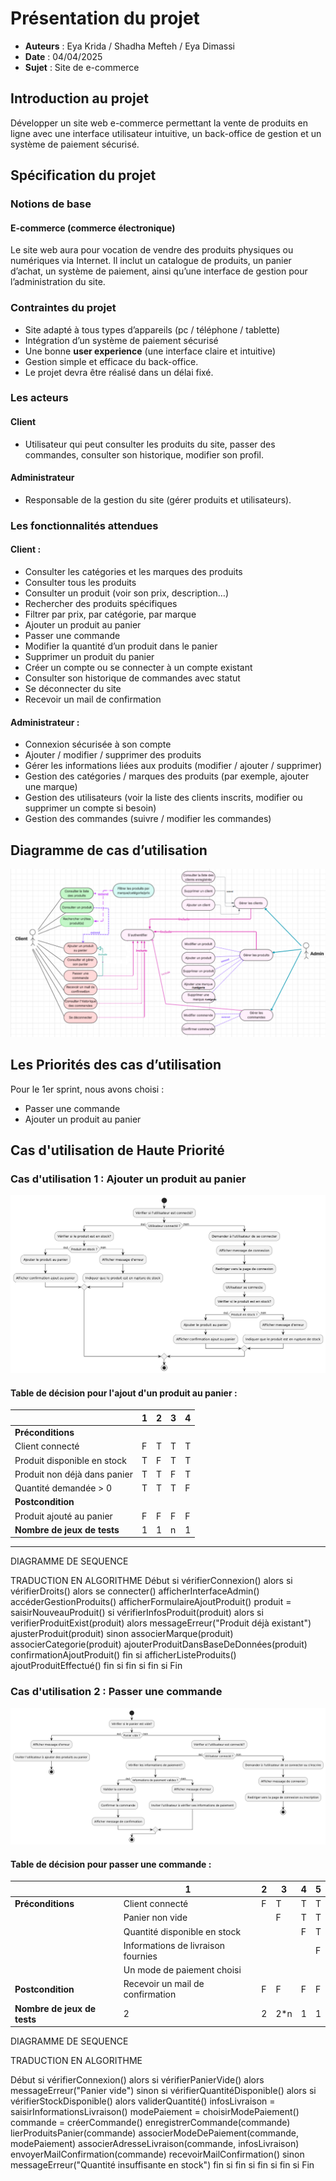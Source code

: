 # Présentation du projet
- **Auteurs** : Eya Krida / Shadha Mefteh / Eya Dimassi
- **Date** : 04/04/2025
- **Sujet** : Site de e-commerce

## Introduction au projet
Développer un site web e-commerce permettant la vente de produits en ligne avec une interface utilisateur intuitive, un back-office de gestion et un système de paiement sécurisé.

## Spécification du projet

### Notions de base
#### E-commerce (commerce électronique)
Le site web aura pour vocation de vendre des produits physiques ou numériques via Internet. Il inclut un catalogue de produits, un panier d’achat, un système de paiement, ainsi qu’une interface de gestion pour l’administration du site.

### Contraintes du projet
- Site adapté à tous types d’appareils (pc / téléphone / tablette)
- Intégration d’un système de paiement sécurisé
- Une bonne **user experience** (une interface claire et intuitive)
- Gestion simple et efficace du back-office.
- Le projet devra être réalisé dans un délai fixé.

### Les acteurs
#### Client
- Utilisateur qui peut consulter les produits du site, passer des commandes, consulter son historique, modifier son profil.

#### Administrateur
- Responsable de la gestion du site (gérer produits et utilisateurs).

### Les fonctionnalités attendues
#### Client :
- Consulter les catégories et les marques des produits
- Consulter tous les produits
- Consulter un produit (voir son prix, description…)
- Rechercher des produits spécifiques
- Filtrer par prix, par catégorie, par marque
- Ajouter un produit au panier
- Passer une commande
- Modifier la quantité d’un produit dans le panier
- Supprimer un produit du panier
- Créer un compte ou se connecter à un compte existant
- Consulter son historique de commandes avec statut
- Se déconnecter du site
- Recevoir un mail de confirmation

#### Administrateur :
- Connexion sécurisée à son compte
- Ajouter / modifier / supprimer des produits
- Gérer les informations liées aux produits (modifier / ajouter / supprimer)
- Gestion des catégories / marques des produits (par exemple, ajouter une marque)
- Gestion des utilisateurs (voir la liste des clients inscrits, modifier ou supprimer un compte si besoin)
- Gestion des commandes (suivre / modifier les commandes)

## Diagramme de cas d’utilisation

![Diagram](Diagrammes/usecase1.png)

## Les Priorités des cas d’utilisation

Pour le 1er sprint, nous avons choisi :
- Passer une commande
- Ajouter un produit au panier



## Cas d'utilisation de Haute Priorité

### Cas d'utilisation 1 : Ajouter un produit au panier
![Diagram](Diagrammes/panier.png)

#### Table de décision pour l'ajout d'un produit au panier :
|                              | 1 | 2 | 3 | 4 |
|------------------------------|---|---|---|---|
| **Préconditions**            |   |   |   |   |
| Client connecté              | F | T | T | T |
| Produit disponible en stock  | T | F | T | T |
| Produit non déjà dans panier | T | T | F | T |
| Quantité demandée > 0        | T | T | T | F |
| **Postcondition**            |   |   |   |   |
| Produit ajouté au panier     | F | F | F | F |
| **Nombre de jeux de tests**  | 1 | 1 | n | 1 |

---

DIAGRAMME DE SEQUENCE


TRADUCTION EN ALGORITHME
Début
    si vérifierConnexion() alors
        si vérifierDroits() alors
            se connecter()
            afficherInterfaceAdmin()
            accéderGestionProduits()
            afficherFormulaireAjoutProduit()
            produit = saisirNouveauProduit()
            si vérifierInfosProduit(produit) alors
                si verifierProduitExist(produit) alors
                    messageErreur("Produit déjà existant")
                    ajusterProduit(produit)
                sinon
                    associerMarque(produit)
                    associerCategorie(produit)
                    ajouterProduitDansBaseDeDonnées(produit)
                    confirmationAjoutProduit()
                fin si
                afficherListeProduits()
                ajoutProduitEffectué()
            fin si
        fin si
    fin si
Fin

### Cas d'utilisation 2 : Passer une commande
![Diagram](Diagrammes/commande.png)

#### Table de décision pour passer une commande :
|  | 1 | 2 | 3 | 4 | 5 |
| --- | --- | --- | --- | --- | --- |
| **Préconditions** | Client connecté | F | T | T | T | T |
|  | Panier non vide |  | F | T | T |
|  | Quantité disponible en stock |  |  | F | T |
|  | Informations de livraison fournies |  |  |  | F | T |
|  | Un mode de paiement choisi |  |  |  |  | T |
| **Postcondition** | Recevoir un mail de confirmation | F | F | F | F | T |
| **Nombre de jeux de tests** | 2 | 2 | 2*n | 1 | 1 |

DIAGRAMME DE SEQUENCE


TRADUCTION EN ALGORITHME

Début
    si vérifierConnexion() alors
        si vérifierPanierVide() alors
            messageErreur("Panier vide")
        sinon
            si vérifierQuantitéDisponible() alors
                si vérifierStockDisponible() alors
                    validerQuantité()
                    infosLivraison = saisirInformationsLivraison()
                    modePaiement = choisirModePaiement()
                    commande = créerCommande()
                    enregistrerCommande(commande)
                    lierProduitsPanier(commande)
                    associerModeDePaiement(commande, modePaiement)
                    associerAdresseLivraison(commande, infosLivraison)
                    envoyerMailConfirmation(commande)
                    recevoirMailConfirmation()
                sinon
                    messageErreur("Quantité insuffisante en stock")
                fin si
            fin si
        fin si
    fin si
Fin

